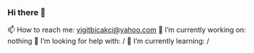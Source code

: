 ### Hi there 👋
📫 How to reach me: yigitbicakci@yahoo.com
🔭 I’m currently working on: nothing
🤔 I’m looking for help with: /
🌱 I’m currently learning: /


<!--
**komutangree/komutangree** is a ✨ _special_ ✨ repository because its `README.md` (this file) appears on your GitHub profile.

Here are some ideas to get you started:

- 🔭 I’m currently working on ...
- 🌱 I’m currently learning ...
- 👯 I’m looking to collaborate on ...
- 🤔 I’m looking for help with ...
- 💬 Ask me about ...
- 📫 How to reach me: ...
- 😄 Pronouns: ...
- ⚡ Fun fact: ...
-->
